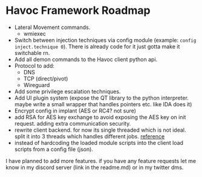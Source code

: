 # Havoc Framework Roadmap

- Lateral Movement commands.
  - wmiexec
- Switch between injection techniques via config module (example: `config inject.technique 0`). There is already code for it just gotta make it switchable rn. 
- Add all demon commands to the Havoc client python api.
- Protocol to add:
  - DNS
  - TCP (direct/pivot)
  - Wireguard
- Add some privilege escalation techniques.
- Add UI plugin system (expose the QT library to the python interpreter. maybe write a small wrapper that handles pointers etc. like IDA does it)
- Encrypt config in implant (AES or RC4? not sure)
- add RSA for AES key exchange to avoid exposing the AES key on init request. adding extra communication security.
- rewrite client backend. for now its single threaded which is not ideal. split it into 3 threads which handles different jobs. [reference](https://twitter.com/C5pider/status/1650926729299460096)
- instead of hardcoding the loaded module scripts into the client load scripts from a config file (json). 

I have planned to add more features. if you have any feature requests let me know in my discord server (link in the readme.md) or in my twitter dms.

